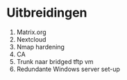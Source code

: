 # Uitbreidingen

1. Matrix.org
2. Nextcloud
3. Nmap hardening
4. CA
5. Trunk naar bridged tftp vm
6. Redundante Windows server set-up
